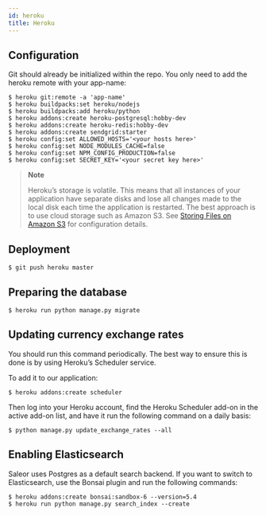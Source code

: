 ```yaml
---
id: heroku
title: Heroku
---
```


## Configuration

Git should already be initialized within the repo. You only need to add the heroku remote with your app-name:

```shell-session
$ heroku git:remote -a 'app-name'
$ heroku buildpacks:set heroku/nodejs
$ heroku buildpacks:add heroku/python
$ heroku addons:create heroku-postgresql:hobby-dev
$ heroku addons:create heroku-redis:hobby-dev
$ heroku addons:create sendgrid:starter
$ heroku config:set ALLOWED_HOSTS='<your hosts here>'
$ heroku config:set NODE_MODULES_CACHE=false
$ heroku config:set NPM_CONFIG_PRODUCTION=false
$ heroku config:set SECRET_KEY='<your secret key here>'
```

> **Note**
>
> Heroku’s storage is volatile. This means that all instances of your application have separate disks and lose all changes made to the local disk each time the application is restarted. The best approach is to use cloud storage such as Amazon S3. See [Storing Files on Amazon S3](deployment/s3.md) for configuration details.


## Deployment

```shell-session
$ git push heroku master
```


## Preparing the database

```shell-session
$ heroku run python manage.py migrate
```


## Updating currency exchange rates

You should run this command periodically. The best way to ensure this is done is by using Heroku’s Scheduler service. 

To add it to our application:

```shell-session
$ heroku addons:create scheduler
```

Then log into your Heroku account, find the Heroku Scheduler add-on in the active add-on list, and have it run the following command on a daily basis:

```shell-session
$ python manage.py update_exchange_rates --all
```


## Enabling Elasticsearch

Saleor uses Postgres as a default search backend. If you want to switch to Elasticsearch, use the Bonsai plugin and run the following commands:

```shell-session
$ heroku addons:create bonsai:sandbox-6 --version=5.4
$ heroku run python manage.py search_index --create
```
